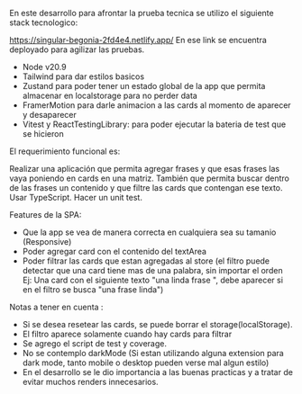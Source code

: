 En este desarrollo para afrontar la prueba tecnica se utilizo el siguiente stack tecnologico:

https://singular-begonia-2fd4e4.netlify.app/
En ese link se encuentra deployado para agilizar las pruebas.

* Node v20.9
* Tailwind para dar estilos basicos
* Zustand para poder tener un estado global de la app que permita almacenar en localstorage para no perder data
* FramerMotion para darle animacion a las cards al momento de aparecer y desaparecer
* Vitest y ReactTestingLibrary: para poder ejecutar la bateria de test que se hicieron


El requerimiento funcional es: 

Realizar una aplicación que permita agregar frases y que esas frases las vaya poniendo en cards en una matriz. También que permita buscar dentro de las frases un contenido y que filtre las cards que contengan ese texto. Usar TypeScript. Hacer un unit test.


Features de la SPA:
* Que la app se vea de manera correcta en cualquiera sea su tamanio (Responsive)
* Poder agregar card con el contenido del textArea
* Poder filtrar las cards que estan agregadas al store (el filtro puede detectar que una card tiene mas de una palabra, sin importar el orden
Ej: Una card con el siguiente texto "una linda frase ", debe aparecer si en el filtro se busca "una frase linda")


Notas a tener en cuenta : 
* Si se desea resetear las cards, se puede borrar el storage(localStorage).
* El filtro aparece solamente cuando hay cards para filtrar
* Se agrego el script de test y coverage.
* No se contemplo darkMode (Si estan utilizando alguna extension para dark mode, tanto mobile o desktop pueden verse mal algun estilo)
* En el desarrollo se le dio importancia a las buenas practicas y a tratar de evitar muchos renders innecesarios.
